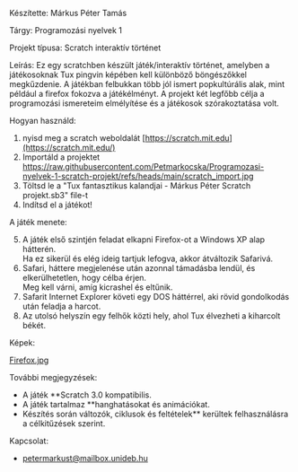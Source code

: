 Készítette: Márkus Péter Tamás

Tárgy: Programozási nyelvek 1

Projekt típusa: Scratch interaktív történet

Leírás:
Ez egy scratchben készült játék/interaktív történet, amelyben a játékosoknak Tux pingvin képében kell különböző böngészőkkel megkűzdenie. A játékban felbukkan több jól ismert popkultúrális alak, mint például a firefox fokozva a játékélményt. A projekt két legfőbb célja a programozási ismereteim elmélyítése és a játékosok szórakoztatása volt.

Hogyan használd:

1. nyisd meg a scratch weboldalát [https://scratch.mit.edu](https://scratch.mit.edu/)
2. Importáld a projektet
   https://raw.githubusercontent.com/Petmarkocska/Programozasi-nyelvek-1-scratch-projekt/refs/heads/main/scratch_import.jpg
4. Töltsd le a "Tux fantasztikus kalandjai - Márkus Péter Scratch projekt.sb3" file-t
5. Indítsd el a játékot!

A játék menete:

5. A játék első szintjén feladat elkapni Firefox-ot a Windows XP alap hátterén.  
   Ha ez sikerül és elég ideig tartjuk lefogva, akkor átváltozik Safarivá.  
6. Safari, háttere megjelenése után azonnal támadásba lendül, és elkerülhetetlen, hogy célba érjen.  
   Meg kell várni, amíg kicrashel és eltűnik.  
7. Safarit Internet Explorer követi egy DOS háttérrel, aki rövid gondolkodás után feladja a harcot.  
8. Az utolsó helyszín egy felhők közti hely, ahol Tux élvezheti a kiharcolt békét.  


Képek:

[Firefox.jpg](https://github.com/Petmarkocska/Programozasi-nyelvek-1-scratch-projekt/blob/3ebd67aed74115c892ba5b2d9c5bd795c1721782/Firefox.jpg)

További megjegyzések:
- A játék **Scratch 3.0 kompatibilis.
- A játék tartalmaz **hanghatásokat és animációkat.
- Készítés során változók, ciklusok és feltételek** kerültek felhasználásra a célkitűzések szerint.

Kapcsolat:
- petermarkust@mailbox.unideb.hu
